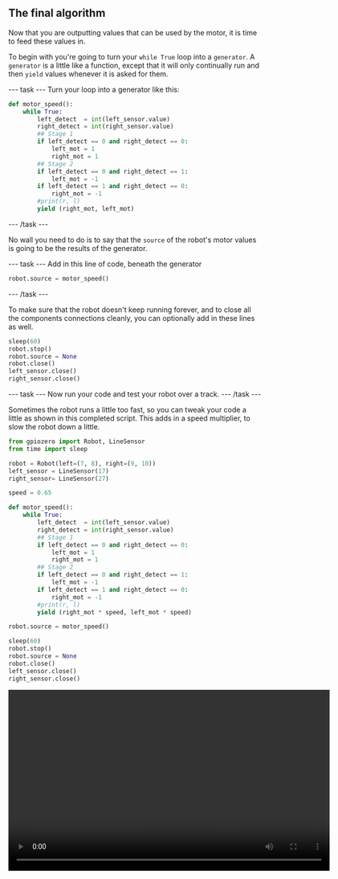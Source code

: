 ## The final algorithm

Now that you are outputting values that can be used by the motor, it is time to feed these values in.

To begin with you're going to turn your `while True` loop into a `generator`. A `generator` is a little like a function, except that it will only continually run and then `yield` values whenever it is asked for them.

--- task ---
Turn your loop into a generator like this:
```python
def motor_speed():
    while True:
        left_detect  = int(left_sensor.value)
        right_detect = int(right_sensor.value)
        ## Stage 1
        if left_detect == 0 and right_detect == 0:
            left_mot = 1
            right_mot = 1
        ## Stage 2
        if left_detect == 0 and right_detect == 1:
            left_mot = -1
        if left_detect == 1 and right_detect == 0:
            right_mot = -1
        #print(r, l)
        yield (right_mot, left_mot)
```
--- /task ---

No wall you need to do is to say that the `source` of the robot's motor values is going to be the results of the generator.

--- task ---
Add in this line of code, beneath the generator
```python
robot.source = motor_speed()
```
--- /task ---

To make sure that the robot doesn't keep running forever, and to close all the components connections cleanly, you can optionally add in these lines as well.

```python
sleep(60)
robot.stop()
robot.source = None
robot.close()
left_sensor.close()
right_sensor.close()
```

--- task ---
Now run your code and test your robot over a track.
--- /task ---

Sometimes the robot runs a little too fast, so you can tweak your code a little as shown in this completed script. This adds in a speed multiplier, to slow the robot down a little.

```python
from gpiozero import Robot, LineSensor
from time import sleep

robot = Robot(left=(7, 8), right=(9, 10)) 
left_sensor = LineSensor(17)
right_sensor= LineSensor(27)

speed = 0.65

def motor_speed():
    while True:
        left_detect  = int(left_sensor.value)
        right_detect = int(right_sensor.value)
        ## Stage 1
        if left_detect == 0 and right_detect == 0:
            left_mot = 1
            right_mot = 1
        ## Stage 2
        if left_detect == 0 and right_detect == 1:
            left_mot = -1
        if left_detect == 1 and right_detect == 0:
            right_mot = -1
        #print(r, l)
        yield (right_mot * speed, left_mot * speed)

robot.source = motor_speed()

sleep(60)
robot.stop()
robot.source = None
robot.close()
left_sensor.close()
right_sensor.close()
```

<video width="640" height="360" controls>
<source src="images/showcase.webm" type="video/webm">
Your browser does not support WebM video, try FireFox or Chrome
</video>
